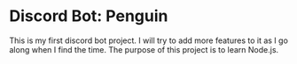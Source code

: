 # Discord Bot: Penguin

This is my first discord bot project. I will try to add more features to it as I go along when I find the time. The purpose of this 
project is to learn Node.js.
